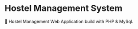 Hostel Management System
========================
:hotel: Hostel Management Web Application build with PHP & MySql. 
